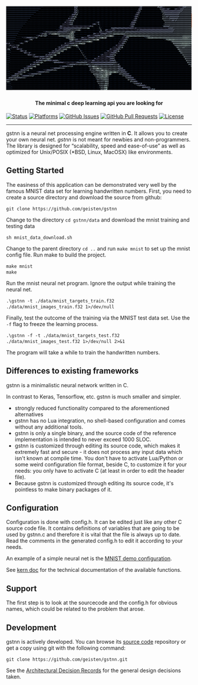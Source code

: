 <h1 align="center">
   <img src="./doc/img/neuron.png" alt="geisten neurons">
</h1>
<h4 align="center">The minimal c deep learning api you are looking for</h4>

[![Status](https://img.shields.io/badge/status-active-success.svg)]()
[![Platforms](https://img.shields.io/badge/platform-Linux%20%7C%20Mac%20OS%20%7C%20BSD-blue.svg)]()
[![GitHub Issues](https://img.shields.io/github/issues/geisten/gstnn.svg)](https://github.com/geisten/gstnn/issues)
[![GitHub Pull Requests](https://img.shields.io/github/issues-pr/geisten/gstnn.svg)](https://github.com/geisten/gstnn/pulls)
[![License](https://img.shields.io/badge/license-MIT-blue.svg)](/LICENSE)

---
gstnn is a neural net processing engine written in **C**. It allows you to create your own neural net. _gstnn_ is not
meant for newbies and non-programmers. The library is designed for “scalability, speed and ease-of-use” as well as
optimized for Unix/POSIX (*BSD, Linux, MacOSX) like environments.

## Getting Started

The easiness of this application can be demonstrated very well by the famous MNIST data set for learning handwritten
numbers. First, you need to create a source directory and download the source from github:

```shell
git clone https://github.com/geisten/gstnn
```

Change to the directory `cd gstnn/data` and download the mnist training and testing data

```shell
sh mnist_data_download.sh
```

Change to the parent directory `cd ..` and run `make mnist` to set up the mnist config file. Run make to build the
project.

```shell
make mnist
make
```

Run the mnist neural net program. Ignore the output while training the neural net.

```shell
.\gstnn -t ./data/mnist_targets_train.f32 ./data/mnist_images_train.f32 1>/dev/null
```

Finally, test the outcome of the training via the MNIST test data set. Use the `-f` flag to freeze the learning process.

```shell
.\gstnn -f -t ./data/mnist_targets_test.f32 ./data/mnist_images_test.f32 1>/dev/null 2>&1
```

The program will take a while to train the handwritten numbers.

## Differences to existing frameworks

gstnn is a minimalistic neural network written in C.

In contrast to Keras, Tensorflow, etc. gstnn is much smaller and simpler.

- strongly reduced functionality compared to the aforementioned alternatives
- gstnn has no Lua integration, no shell-based configuration and comes without any additional tools.
- gstnn is only a single binary, and the source code of the reference implementation is intended to never exceed 1000
  SLOC.
- gstnn is customized through editing its source code, which makes it extremely fast and secure - it does not process
  any input data which isn't known at compile time. You don't have to activate Lua/Python or some weird configuration
  file format, beside C, to customize it for your needs: you only have to activate C (at least in order to edit the
  header file).
- Because gstnn is customized through editing its source code, it's pointless to make binary packages of it.

## Configuration

Configuration is done with config.h. It can be edited just like any other C source code file. It contains definitions of
variables that are going to be used by gstnn.c and therefore it is vital that the file is always up to date. Read the
comments in the generated config.h to edit it according to your needs.

An example of a simple neural net is the [MNIST demo configuration](config_mnist.h).

See [kern doc](doc/kern.md) for the technical documentation of the available functions.  

## Support

The first step is to look at the sourcecode and the config.h for obvious names, which could be related to the problem
that arose.

## Development

gstnn is actively developed. You can browse its [source code](https://github.com/geisten/gstnn.git) repository or get a
copy using git with the following command:

```shell
git clone https://github.com/geisten/gstnn.git
```

See the [Architectural Decision Records](doc/adr.md) for the general design decisions taken.
    



